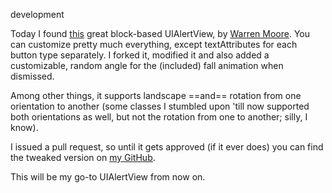 development

Today I found [this](https://github.com/warrenm/AHAlertView) great block-based UIAlertView, by [Warren Moore](https://github.com/warrenm). You can customize pretty much everything, except textAttributes for each button type separately. I forked it, modified it and also added a customizable, random angle for the (included) fall animation when dismissed.  
  
Among other things, it supports landscape ==and== rotation from one orientation to another (some classes I stumbled upon 'till now supported both orientations as well, but not the rotation from one to another; silly, I know). 
  
I issued a pull request, so until it gets approved (if it ever does) you can find the tweaked version on [my GitHub](https://github.com/rolandleth/AHAlertView).
  
This will be my go-to UIAlertView from now on.